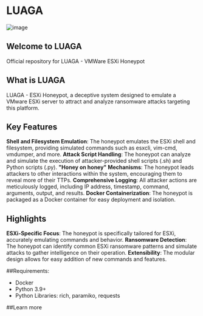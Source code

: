 # LUAGA

![image](https://github.com/user-attachments/assets/b4a8a659-0740-4ee9-9bf6-b664da382071)

## Welcome to LUAGA 
Official repository for LUAGA - VMWare ESXi Honeypot

## What is LUAGA 
LUAGA - ESXi Honeypot, a deceptive system designed to emulate a VMware ESXi server to attract and analyze ransomware attacks targeting this platform.

## Key Features 

**Shell and Filesystem Emulation**: The honeypot emulates the ESXi shell and filesystem, providing simulated commands such as esxcli, vim-cmd, vmdumper, and more.
**Attack Script Handling**: The honeypot can analyze and simulate the execution of attacker-provided shell scripts (.sh) and Python scripts (.py).
**"Honey on honey" Mechanisms**: The honeypot leads attackers to other interactions within the system, encouraging them to reveal more of their TTPs.
**Comprehensive Logging**: All attacker actions are meticulously logged, including IP address, timestamp, command, arguments, output, and results.
**Docker Containerization**: The honeypot is packaged as a Docker container for easy deployment and isolation.

## Highlights

**ESXi-Specific Focus**: The honeypot is specifically tailored for ESXi, accurately emulating commands and behavior.
**Ransomware Detection**: The honeypot can identify common ESXi ransomware patterns and simulate attacks to gather intelligence on their operation.
**Extensibility**: The modular design allows for easy addition of new commands and features.

##Requirements:

* Docker
* Python 3.9+
* Python Libraries: rich, paramiko, requests

##Learn more
